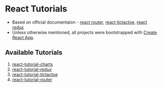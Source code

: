 # React Tutorials

- Based on official documentaion - [react router](https://reactrouter.com/docs/en/v6/getting-started/tutorial), [react tictactoe](https://reactjs.org/tutorial/tutorial.html), [react redux](https://react-redux.js.org/introduction/getting-started)  
- Unless otherwise mentioned, all projects were bootstrapped with [Create React App](https://github.com/facebook/create-react-app).

## Available Tutorials
1. [react-tutorial-charts](https://github.com/pniyongabo/react-tutorials/tree/main/react-tutorial-charts)
2. [react-tutorial-redux](https://github.com/pniyongabo/react-tutorials/tree/main/react-tutorial-redux)
3. [react-tutorial-tictactoe](https://github.com/pniyongabo/react-tutorials/tree/main/react-tutorial-tictactoe)
4. [react-tutorial-router](https://github.com/pniyongabo/react-tutorials/tree/main/react-tutorial-router)


